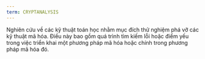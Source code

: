 ```yaml
---
term: CRYPTANALYSIS
---
```


Nghiên cứu về các kỹ thuật toán học nhằm mục đích thử nghiệm phá vỡ các kỹ thuật mã hóa. Điều này bao gồm quá trình tìm kiếm lỗi hoặc điểm yếu trong việc triển khai một phương pháp mã hóa hoặc chính trong phương pháp mã hóa đó.